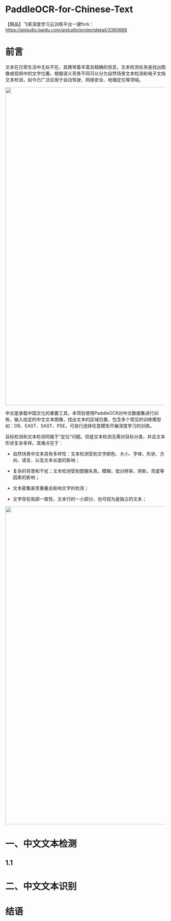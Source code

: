 # PaddleOCR-for-Chinese-Text
【精品】飞桨深度学习云训练平台一键fork：https://aistudio.baidu.com/aistudio/projectdetail/3360668
# 前言
文本在日常生活中无处不在，其携带着丰富且精确的信息，文本检测任务是找出图像或视频中的文字位置，根据语义背景不同可以分为自然场景文本检测和电子文档文本检测，如今已广泛应用于自动驾驶、网络安全、地理定位等领域。

<center><img src="https://ai-studio-static-online.cdn.bcebos.com/400b9100573b4286b40b0a668358bcab9627f169ab934133a1280361505ddd33" width="1000" ></center>

中文是承载中国文化的重要工具，本项目使用PaddleOCR对中文数据集进行训练，输入给定的中文文本图像，找出文本的区域位置，包含多个常见的训练模型如：DB、EAST、SAST、PSE，可自行选择任意模型开展深度学习的训练。

目标检测和文本检测同属于“定位”问题。但是文本检测无需对目标分类，并且文本形状复杂多样。其难点在于：

* 自然场景中文本具有多样性：文本检测受到文字颜色、大小、字体、形状、方向、语言、以及文本长度的影响；

* 复杂的背景和干扰；文本检测受到图像失真，模糊，低分辨率，阴影，亮度等因素的影响；

* 文本密集甚至重叠会影响文字的检测；

* 文字存在局部一致性，文本行的一小部分，也可视为是独立的文本；

<center><img src="https://ai-studio-static-online.cdn.bcebos.com/072f208f2aff47e886cf2cf1378e23c648356686cf1349c799b42f662d8ced00"
width="1000" ></center>

# 一、中文文本检测
## 1.1 



# 二、中文文本识别


# 结语
